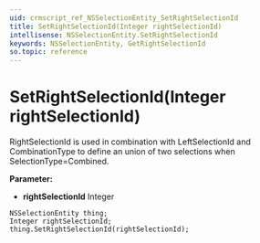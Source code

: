 ```yaml
---
uid: crmscript_ref_NSSelectionEntity_SetRightSelectionId
title: SetRightSelectionId(Integer rightSelectionId)
intellisense: NSSelectionEntity.SetRightSelectionId
keywords: NSSelectionEntity, GetRightSelectionId
so.topic: reference
---
```


# SetRightSelectionId(Integer rightSelectionId)

RightSelectionId  is used in combination with LeftSelectionId and CombinationType to define an union of two selections when SelectionType=Combined.

**Parameter:** 
* **rightSelectionId** Integer

```crmscript
NSSelectionEntity thing;
Integer rightSelectionId;
thing.SetRightSelectionId(rightSelectionId);
```

